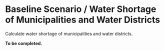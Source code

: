 # Baseline Scenario / Water Shortage of Municipalities and Water Districts

Calculate water shortage of municipalities and water districts.

**To be completed.**
